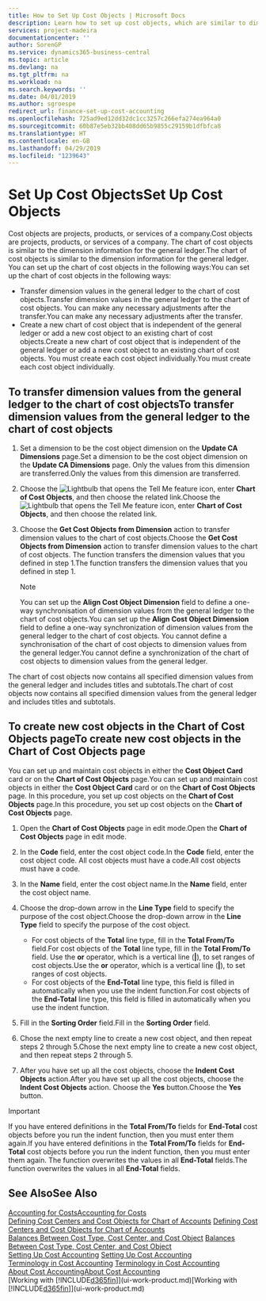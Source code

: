 ```yaml
---
title: How to Set Up Cost Objects | Microsoft Docs
description: Learn how to set up cost objects, which are similar to dimensions for the general ledger.
services: project-madeira
documentationcenter: ''
author: SorenGP
ms.service: dynamics365-business-central
ms.topic: article
ms.devlang: na
ms.tgt_pltfrm: na
ms.workload: na
ms.search.keywords: ''
ms.date: 04/01/2019
ms.author: sgroespe
redirect_url: finance-set-up-cost-accounting
ms.openlocfilehash: 725ad9ed12dd32dc1cc3257c266efa274ea964a0
ms.sourcegitcommit: 60b87e5eb32bb408dd65b9855c29159b1dfbfca8
ms.translationtype: HT
ms.contentlocale: en-GB
ms.lasthandoff: 04/29/2019
ms.locfileid: "1239643"
---
```

# <a name="set-up-cost-objects"></a><span data-ttu-id="ca9fd-103">Set Up Cost Objects</span><span class="sxs-lookup"><span data-stu-id="ca9fd-103">Set Up Cost Objects</span></span>
<span data-ttu-id="ca9fd-104">Cost objects are projects, products, or services of a company.</span><span class="sxs-lookup"><span data-stu-id="ca9fd-104">Cost objects are projects, products, or services of a company.</span></span> <span data-ttu-id="ca9fd-105">The chart of cost objects is similar to the dimension information for the general ledger.</span><span class="sxs-lookup"><span data-stu-id="ca9fd-105">The chart of cost objects is similar to the dimension information for the general ledger.</span></span> <span data-ttu-id="ca9fd-106">You can set up the chart of cost objects in the following ways:</span><span class="sxs-lookup"><span data-stu-id="ca9fd-106">You can set up the chart of cost objects in the following ways:</span></span>  

* <span data-ttu-id="ca9fd-107">Transfer dimension values in the general ledger to the chart of cost objects.</span><span class="sxs-lookup"><span data-stu-id="ca9fd-107">Transfer dimension values in the general ledger to the chart of cost objects.</span></span> <span data-ttu-id="ca9fd-108">You can make any necessary adjustments after the transfer.</span><span class="sxs-lookup"><span data-stu-id="ca9fd-108">You can make any necessary adjustments after the transfer.</span></span>  
* <span data-ttu-id="ca9fd-109">Create a new chart of cost object that is independent of the general ledger or add a new cost object to an existing chart of cost objects.</span><span class="sxs-lookup"><span data-stu-id="ca9fd-109">Create a new chart of cost object that is independent of the general ledger or add a new cost object to an existing chart of cost objects.</span></span> <span data-ttu-id="ca9fd-110">You must create each cost object individually.</span><span class="sxs-lookup"><span data-stu-id="ca9fd-110">You must create each cost object individually.</span></span>  

## <a name="to-transfer-dimension-values-from-the-general-ledger-to-the-chart-of-cost-objects"></a><span data-ttu-id="ca9fd-111">To transfer dimension values from the general ledger to the chart of cost objects</span><span class="sxs-lookup"><span data-stu-id="ca9fd-111">To transfer dimension values from the general ledger to the chart of cost objects</span></span>  
1.  <span data-ttu-id="ca9fd-112">Set a dimension to be the cost object dimension on the **Update CA Dimensions** page.</span><span class="sxs-lookup"><span data-stu-id="ca9fd-112">Set a dimension to be the cost object dimension on the **Update CA Dimensions** page.</span></span> <span data-ttu-id="ca9fd-113">Only the values from this dimension are transferred.</span><span class="sxs-lookup"><span data-stu-id="ca9fd-113">Only the values from this dimension are transferred.</span></span>  
2.  <span data-ttu-id="ca9fd-114">Choose the ![Lightbulb that opens the Tell Me feature](media/ui-search/search_small.png "Tell me what you want to do") icon, enter **Chart of Cost Objects**, and then choose the related link.</span><span class="sxs-lookup"><span data-stu-id="ca9fd-114">Choose the ![Lightbulb that opens the Tell Me feature](media/ui-search/search_small.png "Tell me what you want to do") icon, enter **Chart of Cost Objects**, and then choose the related link.</span></span>  
3.  <span data-ttu-id="ca9fd-115">Choose the **Get Cost Objects from Dimension** action to transfer dimension values to the chart of cost objects.</span><span class="sxs-lookup"><span data-stu-id="ca9fd-115">Choose the **Get Cost Objects from Dimension** action to transfer dimension values to the chart of cost objects.</span></span> <span data-ttu-id="ca9fd-116">The function transfers the dimension values that you defined in step 1.</span><span class="sxs-lookup"><span data-stu-id="ca9fd-116">The function transfers the dimension values that you defined in step 1.</span></span>  

    > [!NOTE]  
    >  <span data-ttu-id="ca9fd-117">You can set up the **Align Cost Object Dimension**  field to define a one-way synchronisation of dimension values from the general ledger to the chart of cost objects.</span><span class="sxs-lookup"><span data-stu-id="ca9fd-117">You can set up the **Align Cost Object Dimension**  field to define a one-way synchronization of dimension values from the general ledger to the chart of cost objects.</span></span> <span data-ttu-id="ca9fd-118">You cannot define a synchronisation of the chart of cost objects to dimension values from the general ledger.</span><span class="sxs-lookup"><span data-stu-id="ca9fd-118">You cannot define a synchronization of the chart of cost objects to dimension values from the general ledger.</span></span>  

<span data-ttu-id="ca9fd-119">The chart of cost objects now contains all specified dimension values from the general ledger and includes titles and subtotals.</span><span class="sxs-lookup"><span data-stu-id="ca9fd-119">The chart of cost objects now contains all specified dimension values from the general ledger and includes titles and subtotals.</span></span>  

## <a name="to-create-new-cost-objects-in-the-chart-of-cost-objects-page"></a><span data-ttu-id="ca9fd-120">To create new cost objects in the Chart of Cost Objects page</span><span class="sxs-lookup"><span data-stu-id="ca9fd-120">To create new cost objects in the Chart of Cost Objects page</span></span>  
<span data-ttu-id="ca9fd-121">You can set up and maintain cost objects in either the **Cost Object Card** card or on the **Chart of Cost Objects** page.</span><span class="sxs-lookup"><span data-stu-id="ca9fd-121">You can set up and maintain cost objects in either the **Cost Object Card** card or on the **Chart of Cost Objects** page.</span></span> <span data-ttu-id="ca9fd-122">In this procedure, you set up cost objects on the **Chart of Cost Objects** page.</span><span class="sxs-lookup"><span data-stu-id="ca9fd-122">In this procedure, you set up cost objects on the **Chart of Cost Objects** page.</span></span>  

1.  <span data-ttu-id="ca9fd-123">Open the **Chart of Cost Objects** page in edit mode.</span><span class="sxs-lookup"><span data-stu-id="ca9fd-123">Open the **Chart of Cost Objects** page in edit mode.</span></span>  
2.  <span data-ttu-id="ca9fd-124">In the **Code** field, enter the cost object code.</span><span class="sxs-lookup"><span data-stu-id="ca9fd-124">In the **Code** field, enter the cost object code.</span></span> <span data-ttu-id="ca9fd-125">All cost objects must have a code.</span><span class="sxs-lookup"><span data-stu-id="ca9fd-125">All cost objects must have a code.</span></span>  
3.  <span data-ttu-id="ca9fd-126">In the **Name** field, enter the cost object name.</span><span class="sxs-lookup"><span data-stu-id="ca9fd-126">In the **Name** field, enter the cost object name.</span></span>  
4.  <span data-ttu-id="ca9fd-127">Choose the drop-down arrow in the **Line Type** field to specify the purpose of the cost object.</span><span class="sxs-lookup"><span data-stu-id="ca9fd-127">Choose the drop-down arrow in the **Line Type** field to specify the purpose of the cost object.</span></span>  

    * <span data-ttu-id="ca9fd-128">For cost objects of the **Total** line type, fill in the **Total From/To** field.</span><span class="sxs-lookup"><span data-stu-id="ca9fd-128">For cost objects of the **Total** line type, fill in the **Total From/To** field.</span></span> <span data-ttu-id="ca9fd-129">Use the **or** operator, which is a vertical line (**&#124;**), to set ranges of cost objects.</span><span class="sxs-lookup"><span data-stu-id="ca9fd-129">Use the **or** operator, which is a vertical line (**&#124;**), to set ranges of cost objects.</span></span>  
    * <span data-ttu-id="ca9fd-130">For cost objects of the **End-Total** line type, this field is filled in automatically when you use  the indent function.</span><span class="sxs-lookup"><span data-stu-id="ca9fd-130">For cost objects of the **End-Total** line type, this field is filled in automatically when you use  the indent function.</span></span>  
5.  <span data-ttu-id="ca9fd-131">Fill in the **Sorting Order** field.</span><span class="sxs-lookup"><span data-stu-id="ca9fd-131">Fill in the **Sorting Order** field.</span></span>  
6.  <span data-ttu-id="ca9fd-132">Chose the next empty line to create a new cost object, and then repeat steps 2 through 5.</span><span class="sxs-lookup"><span data-stu-id="ca9fd-132">Chose the next empty line to create a new cost object, and then repeat steps 2 through 5.</span></span>  
7.  <span data-ttu-id="ca9fd-133">After you have set up all the cost objects, choose the **Indent Cost Objects** action.</span><span class="sxs-lookup"><span data-stu-id="ca9fd-133">After you have set up all the cost objects, choose the **Indent Cost Objects** action.</span></span> <span data-ttu-id="ca9fd-134">Choose the **Yes** button.</span><span class="sxs-lookup"><span data-stu-id="ca9fd-134">Choose the **Yes** button.</span></span>  

> [!IMPORTANT]  
>  <span data-ttu-id="ca9fd-135">If you have entered definitions in the **Total From/To** fields for **End-Total** cost objects before you run the indent function, then you must enter them again.</span><span class="sxs-lookup"><span data-stu-id="ca9fd-135">If you have entered definitions in the **Total From/To** fields for **End-Total** cost objects before you run the indent function, then you must enter them again.</span></span> <span data-ttu-id="ca9fd-136">The function overwrites the values in all **End-Total** fields.</span><span class="sxs-lookup"><span data-stu-id="ca9fd-136">The function overwrites the values in all **End-Total** fields.</span></span>  

## <a name="see-also"></a><span data-ttu-id="ca9fd-137">See Also</span><span class="sxs-lookup"><span data-stu-id="ca9fd-137">See Also</span></span>  
[<span data-ttu-id="ca9fd-138">Accounting for Costs</span><span class="sxs-lookup"><span data-stu-id="ca9fd-138">Accounting for Costs</span></span>](finance-manage-cost-accounting.md)  
<span data-ttu-id="ca9fd-139">[Defining Cost Centers and Cost Objects for Chart of Accounts](finance-defining-cost-centers-and-cost-objects-for-chart-of-accounts.md) </span><span class="sxs-lookup"><span data-stu-id="ca9fd-139">[Defining Cost Centers and Cost Objects for Chart of Accounts](finance-defining-cost-centers-and-cost-objects-for-chart-of-accounts.md) </span></span>  
<span data-ttu-id="ca9fd-140">[Balances Between Cost Type, Cost Center, and Cost Object](finance-balances-between-cost-type-cost-center-and-cost-object.md) </span><span class="sxs-lookup"><span data-stu-id="ca9fd-140">[Balances Between Cost Type, Cost Center, and Cost Object](finance-balances-between-cost-type-cost-center-and-cost-object.md) </span></span>  
<span data-ttu-id="ca9fd-141">[Setting Up Cost Accounting](finance-set-up-cost-accounting.md) </span><span class="sxs-lookup"><span data-stu-id="ca9fd-141">[Setting Up Cost Accounting](finance-set-up-cost-accounting.md) </span></span>  
<span data-ttu-id="ca9fd-142">[Terminology in Cost Accounting](finance-terminology-in-cost-accounting.md) </span><span class="sxs-lookup"><span data-stu-id="ca9fd-142">[Terminology in Cost Accounting](finance-terminology-in-cost-accounting.md) </span></span>  
[<span data-ttu-id="ca9fd-143">About Cost Accounting</span><span class="sxs-lookup"><span data-stu-id="ca9fd-143">About Cost Accounting</span></span>](finance-about-cost-accounting.md)  
<span data-ttu-id="ca9fd-144">[Working with [!INCLUDE[d365fin](includes/d365fin_md.md)]](ui-work-product.md)</span><span class="sxs-lookup"><span data-stu-id="ca9fd-144">[Working with [!INCLUDE[d365fin](includes/d365fin_md.md)]](ui-work-product.md)</span></span>
